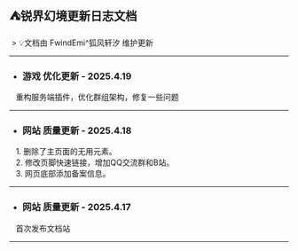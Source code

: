 ## ⛺锐界幻境更新日志文档
&nbsp;> :bulb:文档由 FwindEmi^狐风轩汐 维护更新

***

- ### 游戏 **优化**更新 - 2025.4.19  
&nbsp;&nbsp;&nbsp;重构服务端插件，优化群组架构，修复一些问题  
***
- ### 网站 **质量**更新 - 2025.4.18  
&nbsp;&nbsp;&nbsp;1. 删除了主页面的无用元素。  
&nbsp;&nbsp;&nbsp;2. 修改页脚快速链接，增加QQ交流群和B站。  
&nbsp;&nbsp;&nbsp;3. 网页底部添加备案信息。  
***
- ### 网站 **质量**更新 - 2025.4.17  
&nbsp;&nbsp;&nbsp;首次发布文档站  
***
